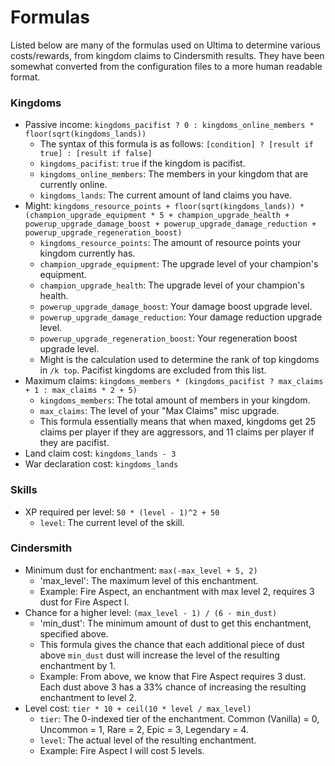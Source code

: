 # Formulas

Listed below are many of the formulas used on Ultima to determine various costs/rewards, from kingdom claims to Cindersmith results. They have been somewhat converted from the configuration files to a more human readable format.

### Kingdoms
- Passive income: `kingdoms_pacifist ? 0 : kingdoms_online_members * floor(sqrt(kingdoms_lands))`
    - The syntax of this formula is as follows: `[condition] ? [result if true] : [result if false]`
    - `kingdoms_pacifist`: `true` if the kingdom is pacifist.
    - `kingdoms_online_members`: The members in your kingdom that are currently online.
    - `kingdoms_lands`: The current amount of land claims you have.
- Might: `kingdoms_resource_points + floor(sqrt(kingdoms_lands)) * (champion_upgrade_equipment * 5 + champion_upgrade_health + powerup_upgrade_damage_boost + powerup_upgrade_damage_reduction + powerup_upgrade_regeneration_boost)`
    - `kingdoms_resource_points`: The amount of resource points your kingdom currently has.
    - `champion_upgrade_equipment`: The upgrade level of your champion's equipment.
    - `champion_upgrade_health`: The upgrade level of your champion's health.
    - `powerup_upgrade_damage_boost`: Your damage boost upgrade level.
    - `powerup_upgrade_damage_reduction`: Your damage reduction upgrade level.
    - `powerup_upgrade_regeneration_boost`: Your regeneration boost upgrade level.
    - Might is the calculation used to determine the rank of top kingdoms in `/k top`. Pacifist kingdoms are excluded from this list.
- Maximum claims: `kingdoms_members * (kingdoms_pacifist ? max_claims + 1 : max_claims * 2 + 5)`
    - `kingdoms_members`: The total amount of members in your kingdom.
    - `max_claims`: The level of your "Max Claims" misc upgrade.
    - This formula essentially means that when maxed, kingdoms get 25 claims per player if they are aggressors, and 11 claims per player if they are pacifist.
- Land claim cost: `kingdoms_lands - 3`
- War declaration cost: `kingdoms_lands`

### Skills
- XP required per level: `50 * (level - 1)^2 + 50`
    - `level`: The current level of the skill.
    
### Cindersmith
- Minimum dust for enchantment: `max(-max_level + 5, 2)`
    - 'max_level': The maximum level of this enchantment.
    - Example: Fire Aspect, an enchantment with max level 2, requires 3 dust for Fire Aspect I.
- Chance for a higher level: `(max_level - 1) / (6 - min_dust)`
    - 'min_dust': The minimum amount of dust to get this enchantment, specified above.
    - This formula gives the chance that each additional piece of dust above `min_dust` dust will increase the level of the resulting enchantment by 1.
    - Example: From above, we know that Fire Aspect requires 3 dust. Each dust above 3 has a 33% chance of increasing the resulting enchantment to level 2.
- Level cost: `tier * 10 + ceil(10 * level / max_level)`
    - `tier`: The 0-indexed tier of the enchantment. Common (Vanilla) = 0, Uncommon = 1, Rare = 2, Epic = 3, Legendary = 4.
    - `level`: The actual level of the resulting enchantment.
    - Example: Fire Aspect I will cost 5 levels.
